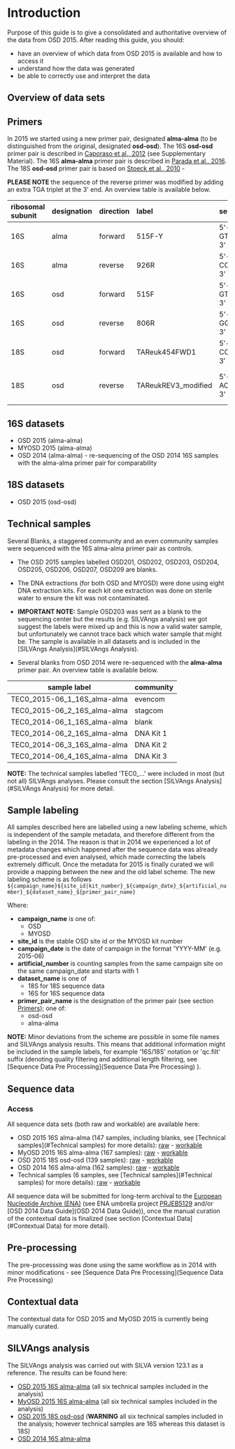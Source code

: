 ---
---
# Introduction

Purpose of this guide is to give a consolidated and authoritative overview of the data from OSD 2015.
After reading this guide, you should:

* have an overview of which data from OSD 2015 is available and how to access it
* understand how the data was generated
* be able to correctly use and interpret the data

## Overview of data sets

## Primers

In 2015 we started using a new primer pair, designated **alma-alma** (to be distinguished from the original, designated **osd-osd**). The 16S **osd-osd** primer pair is described in [Caporaso et al., 2012](https://dx.doi.org/10.1038/ismej.2012.8) (see Supplementary Material). The 16S **alma-alma** primer pair is described in [Parada et al., 2016](https://dx.doi.org/10.1111/1462-2920.13023). The 18S **osd-osd** primer pair is based on [Stoeck et al., 2010](10.1111/j.1365-294X.2009.04480.x) -

 **PLEASE NOTE** the sequence of the reverse primer was modified by adding an extra TGA triplet at the 3' end. An overview table is available below.

| ribosomal subunit | designation | direction | label | sequence | reference |
| :--- | :--- | :--- | :--- | :--- | :--- |
| 16S | alma | forward | 515F-Y | 5'-GTGYCAGCMGCCGCGGTAA-3' | [Parada et al., 2016](https://dx.doi.org/10.1111/1462-2920.13023) |
| 16S | alma | reverse | 926R | 5'-CCGYCAATTYMTTTRAGTTT-3' | [Parada et al., 2016](https://dx.doi.org/10.1111/1462-2920.13023) |
| 16S | osd | forward | 515F | 5'-GTGCCAGCMGCCGCGGTAA-3' |  [Caporaso et al., 2012](https://dx.doi.org/10.1038/ismej.2012.8) |
| 16S | osd | reverse | 806R | 5'-GGACTACHVGGGTWTCTAAT-3' |  [Caporaso et al., 2012](https://dx.doi.org/10.1038/ismej.2012.8) |
| 18S | osd | forward | TAReuk454FWD1 | 5′-CCAGCASCYGCGGTAATTCC-3′ | [Stoeck et al., 2010](10.1111/j.1365-294X.2009.04480.x) |
| 18S | osd | reverse | TAReukREV3_modified | 5'-ACTTTCGTTCTTGATYRATGA-3' | modified after [Stoeck et al., 2010](10.1111/j.1365-294X.2009.04480.x) |

## 16S datasets

* OSD 2015 (alma-alma)
* MYOSD 2015 (alma-alma)
* OSD 2014 (alma-alma) - re-sequencing of the OSD 2014 16S samples with the alma-alma primer pair for comparability

## 18S datasets

* OSD 2015 (osd-osd)

## Technical samples

Several Blanks, a staggered community and an even community samples were sequenced with the 16S alma-alma primer pair as controls.

* The OSD 2015 samples labelled OSD201, OSD202, OSD203, OSD204, OSD205, OSD206, OSD207, OSD209 are blanks.
* The DNA extractions (for both OSD and MYOSD) were done using eight DNA extraction kits. For each kit one extraction was done on sterile water to ensure the kit was not contaminated.
* **IMPORTANT NOTE:** Sample OSD203 was sent as a blank to the sequencing center but the results (e.g. SILVAngs analysis) we got suggest the labels were mixed up and this is now a valid water sample, but unfortunately we cannot trace back which water sample that might be. The sample is available in all datasets and is included in the [SILVAngs Analysis](#SILVAngs Analysis).

* Several blanks from OSD 2014 were re-sequenced with the **alma-alma** primer pair. An overview table is available below.

| sample label | community |
| --- | --- |
| TEC0_2015-06_1_16S_alma-alma | evencom |
| TEC0_2015-06_2_16S_alma-alma | stagcom |
| TEC0_2014-06_1_16S_alma-alma | blank |
| TEC0_2014-06_2_16S_alma-alma | DNA Kit 1|
| TEC0_2014-06_3_16S_alma-alma | DNA Kit 2|
| TEC0_2014-06_4_16S_alma-alma | DNA Kit 3|

**NOTE:** The technical samples labelled 'TEC0_...' were included in most (but not all) SILVAngs analyses. Please consult the section [SILVAngs Analysis](#SILVAngs Analysis) for more detail.

## Sample labeling

All samples described here are labelled using a new labeling scheme, which is independent of the sample metadata, and therefore different from the labeling in the 2014. The reason is that in 2014 we experienced a lot of metadata changes which happened after the sequence data was already pre-processed and even analysed, which made correcting the labels extremely difficult. Once the metadata for 2015 is finally curated we will provide a mapping between the new and the old label scheme.
The new labeling scheme is as follows
`${campaign_name}${site_id|kit_number}_${campaign_date}_${artificial_number}_${dataset_name}_${primer_pair_name}`

Where:

* **campaign_name** is one of:
  * OSD
  * MYOSD
* **site_id** is the stable OSD site id or the MYOSD kit number
* **campaign_date** is the date of campaign in the format 'YYYY-MM' (e.g. 2015-06)
* **artificial_number** is counting samples from the same campaign site on the same campaign_date and starts with 1
* **dataset_name** is one of
  * 18S for 18S sequence data
  * 16S for 16S sequence data
* **primer_pair_name** is the designation of the primer pair (see section [Primers](#Primers)); one of:
  * osd-osd
  * alma-alma

**NOTE:** Minor deviations from the scheme are possible in some file names and SILVAngs analysis results. This means that additional information might be included in the sample labels, for example '16S/18S' notation or 'qc.filt' suffix (denoting quality filtering and additional length filtering, see [Sequence Data Pre Processing](Sequence Data Pre Processing) ).

## Sequence data

### Access

All sequence data sets (both raw and workable) are available here:

* OSD 2015 16S alma-alma (147 samples, including blanks, see [Technical samples](#Technical samples) for more details): [raw](https://mb3is.megx.net/osd-files?path=%2F2015%2Fosd%2Fdatasets%2Fraw%2Frdna%2Falma-alma) - [workable](https://mb3is.megx.net/osd-files?path=%2F2015%2Fosd%2Fdatasets%2Fworkable%2Frdna%2Falma-alma)
* MyOSD 2015 16S alma-alma (167 samples): [raw](https://mb3is.megx.net/osd-files?path=%2F2015%2Fmyosd%2Fdatasets%2Fraw%2Frdna%2Falma-alma) - [workable](https://mb3is.megx.net/osd-files?path=%2F2015%2Fmyosd%2Fdatasets%2Fworkable%2Frdna)
* OSD 2015 18S osd-osd (139 samples): [raw](https://mb3is.megx.net/osd-files?path=%2F2015%2Fosd%2Fdatasets%2Fraw%2Frdna%2Fosd-osd) - [workable](https://mb3is.megx.net/osd-files?path=%2F2015%2Fosd%2Fdatasets%2Fworkable%2Frdna%2Fosd-osd)
* OSD 2014 16S alma-alma (162 samples): [raw](https://mb3is.megx.net/osd-files?path=%2F2014%2Fosd2014_alma-alma%2Fdatasets%2Fraw%2Frdna) - [workable](https://mb3is.megx.net/osd-files?path=%2F2014%2Fosd2014_alma-alma%2Fdatasets%2Fworkable%2Frdna)
* Technical samples (6 samples, see [Technical samples](#Technical samples) for more details): [raw](https://mb3is.megx.net/osd-files?path=%2F2015%2Ftechnical%2Fraw%2Frdna) - [workable](https://mb3is.megx.net/osd-files?path=%2F2015%2Ftechnical%2Fworkable%2Frdna)

All sequence data will be submitted for long-term archival to the [European Nucleotide Archive (ENA)](http://www.ebi.ac.uk/ena/) (see ENA umbrella project [PRJEB5129](http://www.ebi.ac.uk/ena/data/view/PRJEB5129) and/or [OSD 2014 Data Guide](OSD 2014 Data Guide)), once the manual curation of the contextual data is finalized (see section [Contextual Data](#Contextual Data) for more detail).

## Pre-processing

The pre-processsing was done using the same workflow as in 2014 with minor modifications - see [Sequence Data Pre Processing](Sequence Data Pre Processing)

## Contextual data

The contextual data for OSD 2015 and MyOSD 2015 is currently being manually curated.

## SILVAngs analysis

The SILVAngs analysis was carried out with SILVA version 123.1 as a reference. The results can be found here:

* [OSD 2015 16S alma-alma](https://mb3is.megx.net/osd-files?path=%2F2015%2Fosd%2Fsilva-ngs%2F16s%2Flgc%2Falma-alma) (all six technical samples included in the analysis)
* [MyOSD 2015 16S alma-alma](https://mb3is.megx.net/osd-files?path=%2F2015%2Fmyosd%2Fsilva-ngs%2F16s%2Flgc%2Falma-alma) (all six technical samples included in the analysis)
* [OSD 2015 18S osd-osd](https://mb3is.megx.net/osd-files?path=%2F2015%2Fosd%2Fsilva-ngs%2F18s%2Flgc%2Fosd-osd) (**WARNING** all six technical samples included in the analysis; however technical samples are 16S whereas this dataset is 18S)
* [OSD 2014 16S alma-alma](https://mb3is.megx.net/osd-files?path=%2F2014%2Fosd2014_alma-alma%2Fsilva-ngs)
